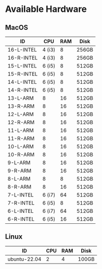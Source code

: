 # Available Hardware

## MacOS

| ID           | CPU      | RAM  | Disk   |
|--------------|----------|------|--------|
| 16-L-INTEL   | 4 (i3)   | 8    | 256GB  |
| 16-R-INTEL   | 4 (i3)   | 8    | 256GB  |
| 15-L-INTEL   | 6 (i5)   | 8    | 512GB  |
| 15-R-INTEL   | 6 (i5)   | 8    | 512GB  |
| 14-L-INTEL   | 6 (i5)   | 8    | 512GB  |
| 14-R-INTEL   | 6 (i5)   | 8    | 512GB  |
| 13-L-ARM     | 8        | 16   | 512GB  |
| 13-R-ARM     | 8        | 16   | 512GB  |
| 12-L-ARM     | 8        | 16   | 512GB  |
| 12-R-ARM     | 8        | 16   | 512GB  |
| 11-L-ARM     | 8        | 16   | 512GB  |
| 11-R-ARM     | 8        | 16   | 512GB  |
| 10-L-ARM     | 8        | 16   | 512GB  |
| 10-R-ARM     | 8        | 16   | 512GB  |
| 9-L-ARM      | 8        | 16   | 512GB  |
| 9-R-ARM      | 8        | 16   | 512GB  |
| 8-L-ARM      | 8        | 8    | 512GB  |
| 8-R-ARM      | 8        | 16   | 512GB  |
| 7-L-INTEL    | 6 (i7)   | 64   | 512GB  |
| 7-R-INTEL    | 6 (i5)   | 8    | 512GB  |
| 6-L-INTEL    | 6 (i7)   | 64   | 512GB  |
| 6-R-INTEL    | 6 (i5)   | 16   | 512GB  |

## Linux

| ID           | CPU      | RAM  | Disk   |
|--------------|----------|------|--------|
| ubuntu-22.04 | 2        | 4    | 100GB  |

